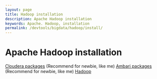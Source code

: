 ```yaml
---
layout: page
title: Hadoop installation
description: Apache Hadoop installation
keywords: Apache. Hadoop, installation
permalink: /devtools/bigdata/hadoop/install/
---
```


# Apache Hadoop installation

<a href="/devtools/bigdata/hadoop/install/cloudera/">Cloudera packages</a> (Recommend for newbie, like me)
<a href="/devtools/bigdata/hadoop/install/ambari/">Ambari packages</a> (Recommend for newbie, like me)
<a href="/devtools/bigdata/hadoop/install/linux/">Hadoop</a>
